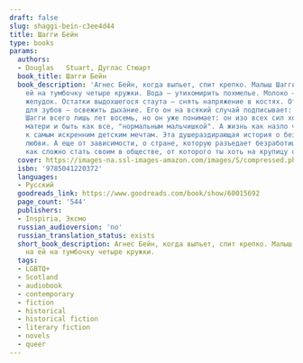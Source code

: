 ```yaml
---
draft: false
slug: shaggi-bein-c3ee4d44
title: Шагги Бейн
type: books
params:
  authors:
  - Douglas   Stuart, Дуглас Стюарт
  book_title: Шагги Бейн
  book_description: 'Агнес Бейн, когда выпьет, спит крепко. Малыш Шагги ставит на
    ей на тумбочку четыре кружки. Вода — утихомирить похмелье. Молоко — успокоить
    желудок. Остатки выдохшегося стаута — снять напряжение в костях. Отбеливатель
    для зубов — освежить дыхание. Его он на всякий случай подписывает: "Не пить, ОПАСНО".
    Шагги всего лишь лет восемь, но он уже понимает: он изо всех сил хочет помогать
    матери и быть как все, "нормальным мальчишкой". А жизнь как назло часто несправедлива
    к самым искренним детским мечтам. Эта душераздирающая история о безусловной детской
    любви. А еще от зависимости, о стране, которую разъедает безработица, и о том,
    как сложно стать своим в обществе, от которого ты хоть на крупицу отличаешься.'
  cover: https://images-na.ssl-images-amazon.com/images/S/compressed.photo.goodreads.com/books/1641196468i/60015692.jpg
  isbn: '9785041220372'
  languages:
  - Русский
  goodreads_link: https://www.goodreads.com/book/show/60015692
  page_count: '544'
  publishers:
  - Inspiria, Эксмо
  russian_audioversion: 'no'
  russian_translation_status: exists
  short_book_description: Агнес Бейн, когда выпьет, спит крепко. Малыш Шагги ставит
    на ей на тумбочку четыре кружки.
  tags:
  - LGBTQ+
  - Scotland
  - audiobook
  - contemporary
  - fiction
  - historical
  - historical fiction
  - literary fiction
  - novels
  - queer
---
```


